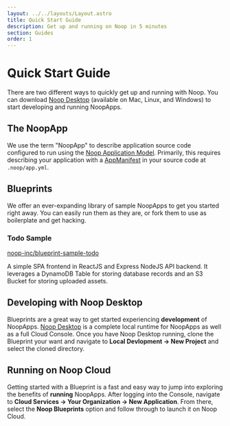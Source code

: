 ```yaml
---
layout: ../../layouts/Layout.astro
title: Quick Start Guide
description: Get up and running on Noop in 5 minutes
section: Guides
order: 1
---
```



# Quick Start Guide

There are two different ways to quickly get up and running with Noop. You can download [Noop Desktop](https://noop.dev/download) (available on Mac, Linux, and Windows) to start developing and running NoopApps.

## The NoopApp

We use the term "NoopApp" to describe application source code configured to run using the [Noop Application Model](/docs/Applications.md#noop-application-model). Primarily, this requires describing your application with a [AppManifest](/docs/Manifests.md#appmanifest) in your source code at `.noop/app.yml`.

## Blueprints

We offer an ever-expanding library of sample NoopApps to get you started right away. You can easily run them as they are, or fork them to use as boilerplate and get hacking.

### Todo Sample

[noop-inc/blueprint-sample-todo](https://github.com/noop-inc/blueprint-sample-todo)

A simple SPA frontend in ReactJS and Express NodeJS API backend. It leverages a DynamoDB Table for storing database records and an S3 Bucket for storing uploaded assets.

## Developing with Noop Desktop

Blueprints are a great way to get started experiencing **development** of NoopApps. [Noop Desktop](https://noop.dev/download) is a complete local runtime for NoopApps as well as a full Cloud Console. Once you have Noop Desktop running, clone the Blueprint your want and navigate to **Local Devlopment -> New Project** and select the cloned directory.

## Running on Noop Cloud

Getting started with a Blueprint is a fast and easy way to jump into exploring the benefits of **running** NoopApps. After logging into the Console, navigate to **Cloud Services -> Your Organization -> New Application**. From there, select the **Noop Blueprints** option and follow through to launch it on Noop Cloud.

